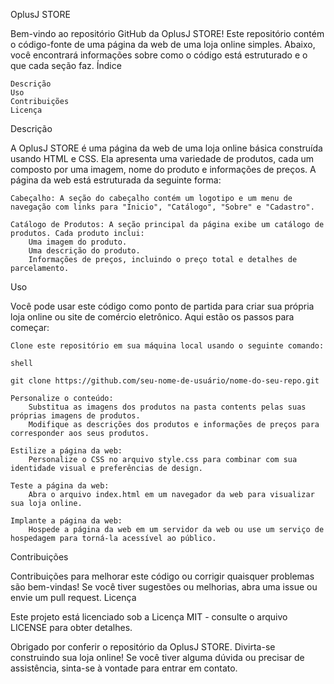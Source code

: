 OplusJ STORE

Bem-vindo ao repositório GitHub da OplusJ STORE! Este repositório contém o código-fonte de uma página da web de uma loja online simples. Abaixo, você encontrará informações sobre como o código está estruturado e o que cada seção faz.
Índice

    Descrição
    Uso
    Contribuições
    Licença

Descrição

A OplusJ STORE é uma página da web de uma loja online básica construída usando HTML e CSS. Ela apresenta uma variedade de produtos, cada um composto por uma imagem, nome do produto e informações de preços. A página da web está estruturada da seguinte forma:

    Cabeçalho: A seção do cabeçalho contém um logotipo e um menu de navegação com links para "Inicio", "Catálogo", "Sobre" e "Cadastro".

    Catálogo de Produtos: A seção principal da página exibe um catálogo de produtos. Cada produto inclui:
        Uma imagem do produto.
        Uma descrição do produto.
        Informações de preços, incluindo o preço total e detalhes de parcelamento.

Uso

Você pode usar este código como ponto de partida para criar sua própria loja online ou site de comércio eletrônico. Aqui estão os passos para começar:

    Clone este repositório em sua máquina local usando o seguinte comando:

    shell

    git clone https://github.com/seu-nome-de-usuário/nome-do-seu-repo.git

    Personalize o conteúdo:
        Substitua as imagens dos produtos na pasta contents pelas suas próprias imagens de produtos.
        Modifique as descrições dos produtos e informações de preços para corresponder aos seus produtos.

    Estilize a página da web:
        Personalize o CSS no arquivo style.css para combinar com sua identidade visual e preferências de design.

    Teste a página da web:
        Abra o arquivo index.html em um navegador da web para visualizar sua loja online.

    Implante a página da web:
        Hospede a página da web em um servidor da web ou use um serviço de hospedagem para torná-la acessível ao público.

Contribuições

Contribuições para melhorar este código ou corrigir quaisquer problemas são bem-vindas! Se você tiver sugestões ou melhorias, abra uma issue ou envie um pull request.
Licença

Este projeto está licenciado sob a Licença MIT - consulte o arquivo LICENSE para obter detalhes.

Obrigado por conferir o repositório da OplusJ STORE. Divirta-se construindo sua loja online! Se você tiver alguma dúvida ou precisar de assistência, sinta-se à vontade para entrar em contato.
